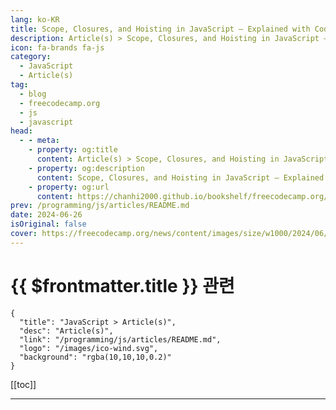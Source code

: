 ```yaml
---
lang: ko-KR
title: Scope, Closures, and Hoisting in JavaScript – Explained with Code Examples
description: Article(s) > Scope, Closures, and Hoisting in JavaScript – Explained with Code Examples
icon: fa-brands fa-js
category: 
  - JavaScript
  - Article(s)
tag: 
  - blog
  - freecodecamp.org
  - js
  - javascript
head:
  - - meta:
    - property: og:title
      content: Article(s) > Scope, Closures, and Hoisting in JavaScript – Explained with Code Examples
    - property: og:description
      content: Scope, Closures, and Hoisting in JavaScript – Explained with Code Examples
    - property: og:url
      content: https://chanhi2000.github.io/bookshelf/freecodecamp.org/scope-closures-and-hoisting-in-javascript.html
prev: /programming/js/articles/README.md
date: 2024-06-26
isOriginal: false
cover: https://freecodecamp.org/news/content/images/size/w1000/2024/06/How-to-connect-Firebase-Authentication-with-Golang-app_20240625_101105_0000-1.png
---
```


# {{ $frontmatter.title }} 관련

```component VPCard
{
  "title": "JavaScript > Article(s)",
  "desc": "Article(s)",
  "link": "/programming/js/articles/README.md",
  "logo": "/images/ico-wind.svg",
  "background": "rgba(10,10,10,0.2)"
}
```

[[toc]]

---

<SiteInfo
  name="Scope, Closures, and Hoisting in JavaScript – Explained with Code Examples"
  desc="In the dynamic world of JavaScript, understanding the intricacies of scope, closures, and hoisting is fundamental for mastering the language and building robust applications. These concepts, though often misunderstood, play a crucial role in determining how variables and functions behave within the code. Scope dictates the accessibility of variables, closures..."
  url="https://freecodecamp.org/news/scope-closures-and-hoisting-in-javascript/"
  logo="https://cdn.freecodecamp.org/universal/favicons/favicon.ico"
  preview="https://freecodecamp.org/news/content/images/size/w2000/2024/06/Ivory-and-Blue-Lavender-Aesthetic-Photo-Collage-Presentation.png"/>

<!-- TODO: 작성 -->

